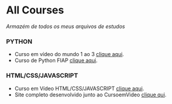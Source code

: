 # All Courses
*Armazém de todos os meus arquivos de estudos*

###  __PYTHON__
- Curso em vídeo do mundo 1 ao 3 [clique aqui](https://github.com/AlamoVinicius/allCourses/tree/main/Curso%20Em%20Video-python/PYTHON%20(MUNDO%201%2C%20MUNDO%202%20E%20MUNDO%203)).
- Curso de Python FIAP [clique aqui](https://github.com/AlamoVinicius/allCourses/tree/main/FIAP%20-%20python).

### __HTML/CSS/JAVASCRIPT__
- Curso em Vídeo HTML/CSS/JAVASCRIPT [clique aqui](https://github.com/AlamoVinicius/allCourses/tree/main/html-css-Js/html-css).
- Site completo desenvolvido junto ao CursoemVideo [clique qui](https://artigo-mascote-android.alamovinicius.repl.co).
